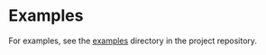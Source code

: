 # Examples

For examples, see the
[examples](https://gitlab.sintef.no/clean_export/energymodelsrenewableproducers.jl/-/tree/docs/examples)
directory in the project repository.
